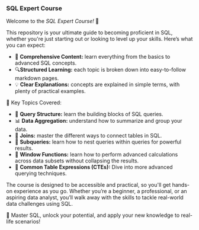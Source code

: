 ### SQL Expert Course

Welcome to the _SQL Expert Course!_ 🎉

This repository is your ultimate guide to becoming proficient in SQL, whether you're just starting out or looking to level up your skills. Here’s what you can expect:

- 📘 **Comprehensive Content:** learn everything from the basics to advanced SQL concepts.
- 🔍**Structured Learning:** each topic is broken down into easy-to-follow markdown pages.
- 💡 **Clear Explanations:** concepts are explained in simple terms, with plenty of practical examples.

🔗 Key Topics Covered:
- 📝 **Query Structure:** learn the building blocks of SQL queries.
- 📊 **Data Aggregation:** understand how to summarize and group your data.
- 🔗 **Joins:** master the different ways to connect tables in SQL.
- 🔎 **Subqueries:** learn how to nest queries within queries for powerful results.
- 🌊 **Window Functions:** learn how to perform advanced calculations across data subsets without collapsing the results.
- 🧠 **Common Table Expressions (CTEs):** Dive into more advanced querying techniques.

The course is designed to be accessible and practical, so you'll get hands-on experience as you go. Whether you’re a beginner, a professional, or an aspiring data analyst, you’ll walk away with the skills to tackle real-world data challenges using SQL.

🔑 Master SQL, unlock your potential, and apply your new knowledge to real-life scenarios!